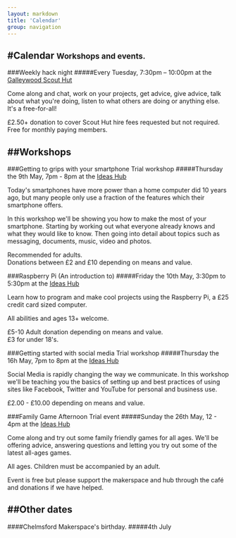 ```yaml
---
layout: markdown
title: 'Calendar'
group: navigation
---
```


#Calendar <small>Workshops and events.</small>
---

###Weekly hack night
#####Every Tuesday, 7:30pm – 10:00pm at the [<span class="label">Galleywood Scout Hut</span>](/contact) 

Come along and chat, work on your projects, get advice, give advice, talk about what you're doing, listen to what others are doing or anything else. It's a free-for-all!

£2.50+ donation to cover Scout Hut hire fees requested but not required.  
Free for monthly paying members.

##Workshops
---

###Getting to grips with your smartphone <span class="label secondary">Trial workshop</span>
#####Thursday the 9th May, 7pm - 8pm at the [<span class="label hub">Ideas Hub</span>](http://ideashubchelmsford.org/)

Today's smartphones have more power than a home computer did 10 years ago, but many people only use a fraction of the features which their smartphone offers.  

In this workshop we'll be showing you how to make the most of your smartphone. Starting by working out what everyone already knows and what they would like to know. Then going into detail about topics such as messaging, documents, music, video and photos.

Recommended for adults.  
Donations between £2 and £10 depending on means and value.

###Raspberry Pi (An introduction to)
#####Friday the 10th May, 3:30pm to 5:30pm at the [<span class="label hub">Ideas Hub</span>](http://ideashubchelmsford.org/)

Learn how to program and make cool projects using the Raspberry Pi, a £25 credit card sized computer.  

All abilities and ages 13+ welcome.  

£5-10 Adult donation depending on means and value.  
£3 for under 18's.

###Getting started with social media <span class="label secondary">Trial workshop</span>
#####Thursday the 16h May, 7pm to 8pm at the [<span class="label hub">Ideas Hub</span>](http://ideashubchelmsford.org/)

Social Media is rapidly changing the way we communicate. In this workshop we'll be teaching you the basics of setting up and best practices of using sites like Facebook, Twitter and YouTube for personal and business use.

£2.00 - £10.00 depending on means and value.

###Family Game Afternoon <span class="label secondary">Trial event</span>
#####Sunday the 26th May, 12 - 4pm at the [<span class="label hub">Ideas Hub</span>](http://ideashubchelmsford.org/)

Come along and try out some family friendly games for all ages. We'll be offering advice, answering questions and letting you try out some of the latest all-ages games.

All ages. Children must be accompanied by an adult.

Event is free but please support the makerspace and hub through the café and donations if we have helped.

##Other dates
---
####Chelmsford Makerspace's birthday.
#####4th July